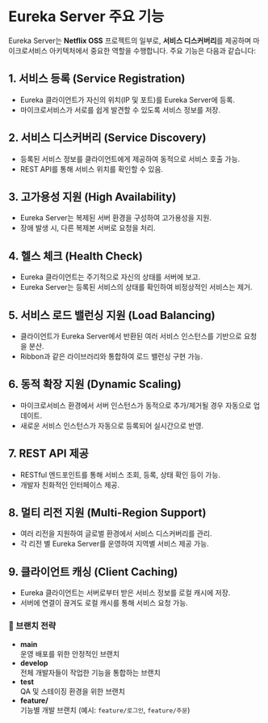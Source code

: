 # Eureka Server 주요 기능

Eureka Server는 **Netflix OSS** 프로젝트의 일부로, **서비스 디스커버리**를 제공하며 마이크로서비스 아키텍처에서 중요한 역할을 수행합니다. 주요 기능은 다음과 같습니다:

## 1. 서비스 등록 (Service Registration)
- Eureka 클라이언트가 자신의 위치(IP 및 포트)를 Eureka Server에 등록.
- 마이크로서비스가 서로를 쉽게 발견할 수 있도록 서비스 정보를 저장.

## 2. 서비스 디스커버리 (Service Discovery)
- 등록된 서비스 정보를 클라이언트에게 제공하여 동적으로 서비스 호출 가능.
- REST API를 통해 서비스 위치를 확인할 수 있음.

## 3. 고가용성 지원 (High Availability)
- Eureka Server는 복제된 서버 환경을 구성하여 고가용성을 지원.
- 장애 발생 시, 다른 복제본 서버로 요청을 처리.

## 4. 헬스 체크 (Health Check)
- Eureka 클라이언트는 주기적으로 자신의 상태를 서버에 보고.
- Eureka Server는 등록된 서비스의 상태를 확인하여 비정상적인 서비스는 제거.

## 5. 서비스 로드 밸런싱 지원 (Load Balancing)
- 클라이언트가 Eureka Server에서 반환된 여러 서비스 인스턴스를 기반으로 요청을 분산.
- Ribbon과 같은 라이브러리와 통합하여 로드 밸런싱 구현 가능.

## 6. 동적 확장 지원 (Dynamic Scaling)
- 마이크로서비스 환경에서 서버 인스턴스가 동적으로 추가/제거될 경우 자동으로 업데이트.
- 새로운 서비스 인스턴스가 자동으로 등록되어 실시간으로 반영.

## 7. REST API 제공
- RESTful 엔드포인트를 통해 서비스 조회, 등록, 상태 확인 등이 가능.
- 개발자 친화적인 인터페이스 제공.

## 8. 멀티 리전 지원 (Multi-Region Support)
- 여러 리전을 지원하여 글로벌 환경에서 서비스 디스커버리를 관리.
- 각 리전 별 Eureka Server를 운영하여 지역별 서비스 제공 가능.

## 9. 클라이언트 캐싱 (Client Caching)
- Eureka 클라이언트는 서버로부터 받은 서비스 정보를 로컬 캐시에 저장.
- 서버에 연결이 끊겨도 로컬 캐시를 통해 서비스 요청 가능.


### 🔀 브랜치 전략
- **main**  
  운영 배포를 위한 안정적인 브랜치
- **develop**  
  전체 개발자들이 작업한 기능을 통합하는 브랜치
- **test**  
  QA 및 스테이징 환경을 위한 브랜치
- **feature/**  
  기능별 개발 브랜치 (예시: `feature/로그인`, `feature/주문`)


